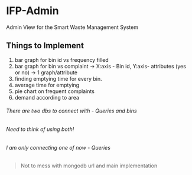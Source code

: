 # IFP-Admin
Admin View for the Smart Waste Management System

## Things to Implement

1) bar graph for bin id vs frequency filled
2) bar graph for bin vs complaint -> X:axis - Bin id, Y:axis- attributes (yes or no) -> 1 graph/attribute
3) finding emptying time for every bin.
4) average time for emptying
5) pie chart on frequent complaints 
6) demand according to area


###### There are two dbs to connect with - Queries and bins
###### Need to think of using both!
###### I am only connecting one of now - Queries

> Not to mess with mongodb url and main implementation
